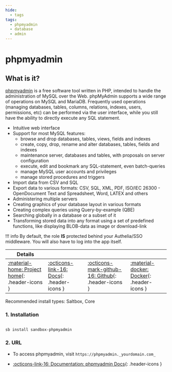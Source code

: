 ```yaml
---
hide:
  - tags
tags:
  - phpmyadmin
  - database
  - admin
---
```


# phpmyadmin

## What is it?

[phpmyadmin](https://www.phpmyadmin.net/) is a free software tool written in PHP, intended to handle the administration of MySQL over the Web. phpMyAdmin supports a wide range of operations on MySQL and MariaDB. Frequently used operations (managing databases, tables, columns, relations, indexes, users, permissions, etc) can be performed via the user interface, while you still have the ability to directly execute any SQL statement.

- Intuitive web interface
- Support for most MySQL features:
  - browse and drop databases, tables, views, fields and indexes
  - create, copy, drop, rename and alter databases, tables, fields and indexes
  - maintenance server, databases and tables, with proposals on server configuration
  - execute, edit and bookmark any SQL-statement, even batch-queries
  - manage MySQL user accounts and privileges
  - manage stored procedures and triggers
- Import data from CSV and SQL
- Export data to various formats: CSV, SQL, XML, PDF, ISO/IEC 26300 - OpenDocument Text and Spreadsheet, Word, LATEX and others
- Administering multiple servers
- Creating graphics of your database layout in various formats
- Creating complex queries using Query-by-example (QBE)
- Searching globally in a database or a subset of it
- Transforming stored data into any format using a set of predefined functions, like displaying BLOB-data as image or download-link

!!! info
    By default, the role **IS** protected behind your Authelia/SSO middleware. You will also have to log into the app itself.

| Details     |             |             |             |
|-------------|-------------|-------------|-------------|
| [:material-home: Project home](https://www.phpmyadmin.net/){: .header-icons } | [:octicons-link-16: Docs](https://www.phpmyadmin.net/docs/){: .header-icons } | [:octicons-mark-github-16: Github](https://github.com/phpmyadmin/phpmyadmin){: .header-icons } | [:material-docker: Docker](https://hub.docker.com/r/phpmyadmin/phpmyadmin/){: .header-icons }|

Recommended install types: Saltbox, Core

### 1. Installation

``` shell

sb install sandbox-phpmyadmin

```

### 2. URL

- To access phpmyadmin, visit `https://phpmyadmin._yourdomain.com_`

- [:octicons-link-16: Documentation: phpmyadmin Docs](https://www.phpmyadmin.net/docs/){: .header-icons }
